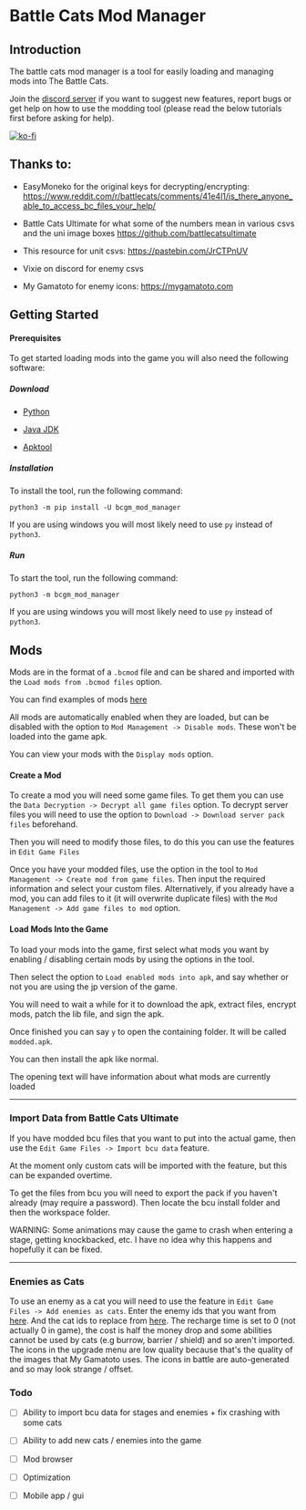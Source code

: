 # Battle Cats Mod Manager

## Introduction

The battle cats mod manager is a tool for easily loading and managing mods into The Battle Cats.

Join the [discord server](https://discord.gg/DvmMgvn5ZB) if you want to suggest new features, report bugs or get help on how to use the modding tool (please read the below tutorials first before asking for help).

[![ko-fi](https://ko-fi.com/img/githubbutton_sm.svg)](https://ko-fi.com/M4M53M4MN)

## Thanks to:

- EasyMoneko for the original keys for decrypting/encrypting: https://www.reddit.com/r/battlecats/comments/41e4l1/is_there_anyone_able_to_access_bc_files_your_help/

- Battle Cats Ultimate for what some of the numbers mean in various csvs and the uni image boxes https://github.com/battlecatsultimate

- This resource for unit csvs: https://pastebin.com/JrCTPnUV

- Vixie on discord for enemy csvs

- My Gamatoto for enemy icons: https://mygamatoto.com

## Getting Started

#### Prerequisites

To get started loading mods into the game you will also need the following software:

##### Download

- [Python](https://www.python.org/downloads/)

- [Java JDK](https://www.oracle.com/uk/java/technologies/javase/jdk11-archive-downloads.html)

- [Apktool](https://ibotpeaches.github.io/Apktool/install/)

##### Installation

To install the tool, run the following command:

```batch
python3 -m pip install -U bcgm_mod_manager
```

If you are using windows you will most likely need to use `py` instead of `python3`.

##### Run

To start the tool, run the following command:

```batch
python3 -m bcgm_mod_manager
```

If you are using windows you will most likely need to use `py` instead of `python3`.

## Mods

Mods are in the format of a `.bcmod` file and can be shared and imported with the `Load mods from .bcmod files` option.

You can find examples of mods [here](https://github.com/fieryhenry/bcgm_mod_manager/tree/master/example_mods)

All mods are automatically enabled when they are loaded, but can be disabled with the option to `Mod Management -> Disable mods`. These won't be loaded into the game apk.

You can view your mods with the `Display mods` option.

#### Create a Mod

To create a mod you will need some game files. To get them you can use the `Data Decryption -> Decrypt all game files` option. To decrypt server files you will need to use the option to `Download -> Download server pack files` beforehand.

Then you will need to modify those files, to do this you can use the features in `Edit Game Files`

Once you have your modded files, use the option in the tool to `Mod Management -> Create mod from game files`. Then input the required information and select your custom files. Alternatively, if you already have a mod, you can add files to it (it will overwrite duplicate files) with the `Mod Management -> Add game files to mod` option.

#### Load Mods Into the Game

To load your mods into the game, first select what mods you want by enabling / disabling certain mods by using the options in the tool.

Then select the option to `Load enabled mods into apk`, and say whether or not you are using the jp version of the game.

You will need to wait a while for it to download the apk, extract files, encrypt mods, patch the lib file, and sign the apk.

Once finished you can say `y` to open the containing folder. It will be called `modded.apk`.

You can then install the apk like normal.

The opening text will have information about what mods are currently loaded

---

### Import Data from Battle Cats Ultimate

If you have modded bcu files that you want to put into the actual game, then use the `Edit Game Files -> Import bcu data` feature.

At the moment only custom cats will be imported with the feature, but this can be expanded overtime.

To get the files from bcu you will need to export the pack if you haven't already (may require a password). Then locate the bcu install folder and then the workspace folder.

WARNING: Some animations may cause the game to crash when entering a stage, getting knockbacked, etc. I have no idea why this happens and hopefully it can be fixed.

---

### Enemies as Cats

To use an enemy as a cat you will need to use the feature in `Edit Game Files -> Add enemies as cats`. Enter the enemy ids that you want from [here](https://battle-cats.fandom.com/wiki/Enemy_Release_Order). And the cat ids to replace from [here](https://battle-cats.fandom.com/wiki/Cat_Release_Order). The recharge time is set to 0 (not actually 0 in game), the cost is half the money drop and some abilities cannot be used by cats (e.g burrow, barrier / shield) and so aren't imported. The icons in the upgrade menu are low quality because that's the quality of the images that My Gamatoto uses. The icons in battle are auto-generated and so may look strange / offset.

### Todo

- [ ] Ability to import bcu data for stages and enemies + fix crashing with some cats

- [ ] Ability to add new cats / enemies into the game

- [ ] Mod browser

- [ ] Optimization

- [ ] Mobile app / gui
